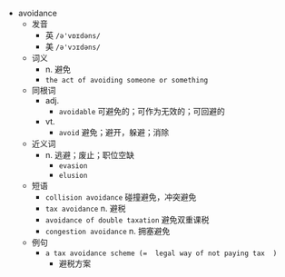 - avoidance
  - 发音
    - 英 `/ə'vɒɪdəns/`
    - 美 `/ə'vɔɪdəns/`
  - 词义
    - n. 避免
    - `the act of avoiding someone or something`
  - 同根词
    - adj.
      - `avoidable` 可避免的；可作为无效的；可回避的
    - vt.
      - `avoid` 避免；避开，躲避；消除
  - 近义词
    - n. 逃避；废止；职位空缺
      - `evasion`
      - `elusion`
  - 短语
    - `collision avoidance` 碰撞避免，冲突避免 
    - `tax avoidance` n. 避税 
    - `avoidance of double taxation` 避免双重课税 
    - `congestion avoidance` n. 拥塞避免 
  - 例句
    - `a tax avoidance scheme (=  legal way of not paying tax  )`
      - 避税方案

